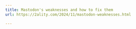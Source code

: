 ```yaml
---
title: Mastodon's weaknesses and how to fix them
url: https://2ality.com/2024/11/mastodon-weaknesses.html

---
```

